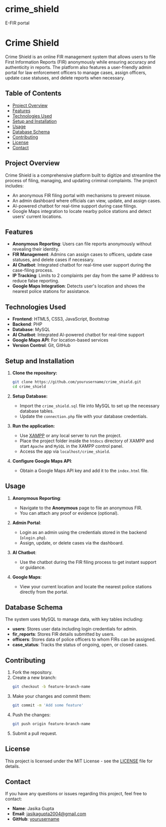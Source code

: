 # crime_shield
E-FIR portal

# Crime Shield

Crime Shield is an online FIR management system that allows users to file First Information Reports (FIR) anonymously while ensuring accuracy and authenticity in reports. The platform also features a user-friendly admin portal for law enforcement officers to manage cases, assign officers, update case statuses, and delete reports when necessary.

## Table of Contents
- [Project Overview](#project-overview)
- [Features](#features)
- [Technologies Used](#technologies-used)
- [Setup and Installation](#setup-and-installation)
- [Usage](#usage)
- [Database Schema](#database-schema)
- [Contributing](#contributing)
- [License](#license)
- [Contact](#contact)

## Project Overview

Crime Shield is a comprehensive platform built to digitize and streamline the process of filing, managing, and updating criminal complaints. The project includes:
- An anonymous FIR filing portal with mechanisms to prevent misuse.
- An admin dashboard where officials can view, update, and assign cases.
- AI-powered chatbot for real-time support during case filings.
- Google Maps integration to locate nearby police stations and detect users' current locations.

## Features

- **Anonymous Reporting**: Users can file reports anonymously without revealing their identity.
- **FIR Management**: Admins can assign cases to officers, update case statuses, and delete cases if necessary.
- **AI Chatbot**: Integrated chatbot for real-time user support during the case-filing process.
- **IP Tracking**: Limits to 2 complaints per day from the same IP address to reduce false reporting.
- **Google Maps Integration**: Detects user's location and shows the nearest police stations for assistance.

## Technologies Used

- **Frontend**: HTML5, CSS3, JavaScript, Bootstrap
- **Backend**: PHP
- **Database**: MySQL
- **AI Chatbot**: Integrated AI-powered chatbot for real-time support
- **Google Maps API**: For location-based services
- **Version Control**: Git, GitHub

## Setup and Installation

1. **Clone the repository:**
    ```bash
    git clone https://github.com/yourusername/crime_shield.git
    cd crime_shield
    ```

2. **Setup Database:**
   - Import the `crime_shield.sql` file into MySQL to set up the necessary database tables.
   - Update the `connection.php` file with your database credentials.

3. **Run the application:**
   - Use [XAMPP](https://www.apachefriends.org/index.html) or any local server to run the project.
   - Place the project folder inside the `htdocs` directory of XAMPP and start `Apache` and `MySQL` in the XAMPP control panel.
   - Access the app via `localhost/crime_shield`.

4. **Configure Google Maps API**:
   - Obtain a Google Maps API key and add it to the `index.html` file.

## Usage

1. **Anonymous Reporting**:
   - Navigate to the **Anonymous** page to file an anonymous FIR.
   - You can attach any proof or evidence (optional).

2. **Admin Portal**:
   - Login as an admin using the credentials stored in the backend (`ologin.php`).
   - Assign, update, or delete cases via the dashboard.

3. **AI Chatbot**:
   - Use the chatbot during the FIR filing process to get instant support or guidance.

4. **Google Maps**:
   - View your current location and locate the nearest police stations directly from the portal.

## Database Schema

The system uses MySQL to manage data, with key tables including:

- **users**: Stores user data including login credentials for admin.
- **fir_reports**: Stores FIR details submitted by users.
- **officers**: Stores data of police officers to whom FIRs can be assigned.
- **case_status**: Tracks the status of ongoing, open, or closed cases.


## Contributing

1. Fork the repository.
2. Create a new branch: 
   ```bash
   git checkout -b feature-branch-name
   ```
3. Make your changes and commit them:
   ```bash
   git commit -m 'Add some feature'
   ```
4. Push the changes:
   ```bash
   git push origin feature-branch-name
   ```
5. Submit a pull request.

## License

This project is licensed under the MIT License - see the [LICENSE](LICENSE) file for details.

## Contact

If you have any questions or issues regarding this project, feel free to contact:

- **Name**: Jasika Gupta
- **Email**: jasikagupta2004@gmail.com
- **GitHub**: [yourusername](https://github.com/jasikagupta)



